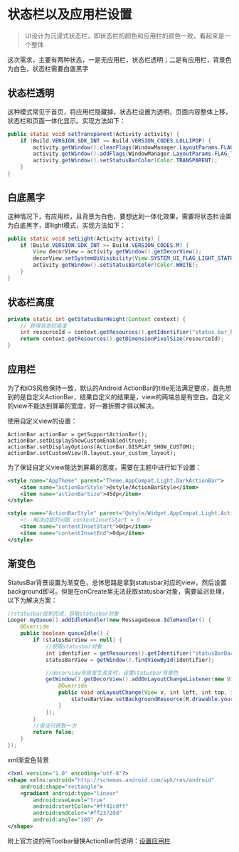 # 状态栏以及应用栏设置

> UI设计为沉浸式状态栏，即状态栏的颜色和应用栏的颜色一致，看起来是一个整体

这次需求，主要有两种状态，一是无应用栏，状态栏透明；二是有应用栏，背景色为白色，状态栏需要白底黑字

## 状态栏透明

这种模式常见于首页，将应用栏隐藏掉，状态栏设置为透明，页面内容整体上移，状态栏和页面一体化显示。实现方法如下：

```java
public static void setTransparent(Activity activity) {
    if (Build.VERSION.SDK_INT >= Build.VERSION_CODES.LOLLIPOP) {
        activity.getWindow().clearFlags(WindowManager.LayoutParams.FLAG_TRANSLUCENT_STATUS);
        activity.getWindow().addFlags(WindowManager.LayoutParams.FLAG_TRANSLUCENT_NAVIGATION);
        activity.getWindow().setStatusBarColor(Color.TRANSPARENT);
    }
}
```

## 白底黑字

这种情况下，有应用栏，且背景为白色，要想达到一体化效果，需要将状态栏设置为白底黑字，即light模式，实现方法如下：

```java
public static void setLight(Activity activity) {
    if (Build.VERSION.SDK_INT >= Build.VERSION_CODES.M) {
        View decorView = activity.getWindow().getDecorView();
        decorView.setSystemUiVisibility(View.SYSTEM_UI_FLAG_LIGHT_STATUS_BAR);
        activity.getWindow().setStatusBarColor(Color.WHITE);
    }
}
```

## 状态栏高度

```java
private static int getStatusBarHeight(Context context) {
    // 获得状态栏高度
    int resourceId = context.getResources().getIdentifier("status_bar_height", "dimen", "android");
    return context.getResources().getDimensionPixelSize(resourceId);
}
```

## 应用栏

为了和iOS风格保持一致，默认的Android ActionBar的title无法满足要求，首先想到的是自定义ActionBar，结果自定义的结果是，view的两端总是有空白，自定义的view不能达到屏幕的宽度，好一番折腾才得以解决。

使用自定义view的设置：

```
ActionBar actionBar = getSupportActionBar();
actionBar.setDisplayShowCustomEnabled(true);
actionBar.setDisplayOptions(ActionBar.DISPLAY_SHOW_CUSTOM);
actionBar.setCustomView(R.layout.your_custom_layout);
```

为了保证自定义view能达到屏幕的宽度，需要在主题中进行如下设置：

```xml
<style name="AppTheme" parent="Theme.AppCompat.Light.DarkActionBar">
    <item name="actionBarStyle">@style/ActionBarStyle</item>
    <item name="actionBarSize">45dp</item>
</style>

<style name="ActionBarStyle" parent="@style/Widget.AppCompat.Light.ActionBar.Solid">
    <!--解决边距的问题 contentInsetStart = 0 -->
    <item name="contentInsetStart">0dp</item>  
    <item name="contentInsetEnd">0dp</item>    
</style>
```

## 渐变色

StatusBar背景设置为渐变色，总体思路是拿到statusbar对应的view，然后设置background即可。但是在onCreate里无法获取statusbar对象，需要延迟处理，以下为解决方案：

```java
//statusbar绘制完成，获取statusbar对象
Looper.myQueue().addIdleHandler(new MessageQueue.IdleHandler() {
    @Override
    public boolean queueIdle() {
        if (statusBarView == null) {
            //获取statusbar对象
            int identifier = getResources().getIdentifier("statusBarBackground", "id", "android");
            statusBarView = getWindow().findViewById(identifier);

            //decorview布局发生改变时，设置statusbar背景色
            getWindow().getDecorView().addOnLayoutChangeListener(new View.OnLayoutChangeListener() {
                @Override
                public void onLayoutChange(View v, int left, int top, int right, int bottom, int oldLeft, int oldTop, int oldRight, int oldBottom) {
                    statusBarView.setBackgroundResource(R.drawable.your_bg_xml);
                }
            });
        }
        //保证只获取一次
        return false;
    }
});
```

xml渐变色背景

```xml
<?xml version="1.0" encoding="utf-8"?>
<shape xmlns:android="http://schemas.android.com/apk/res/android"
    android:shape="rectangle">
    <gradient android:type="linear"
        android:useLevel="true"
        android:startColor="#ff41c0ff"
        android:endColor="#ff2372dd"
        android:angle="180" />
</shape>
```

附上官方说的用Toolbar替换ActionBar的说明：[设置应用栏](https://developer.android.com/training/appbar/setting-up?hl=zh-cn)

